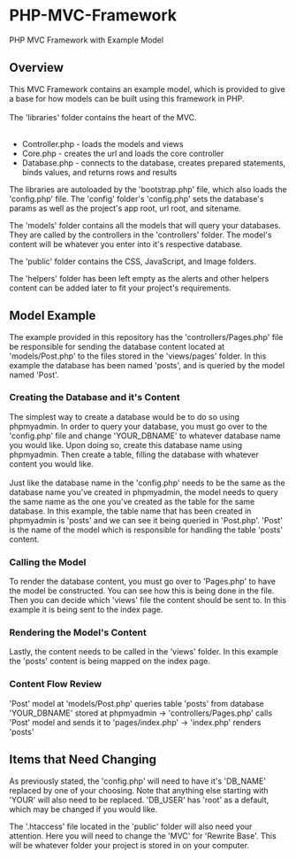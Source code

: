 # PHP-MVC-Framework
PHP MVC Framework with Example Model

<h2>Overview</h2>
This MVC Framework contains an example model, which is provided to give a base for how models can be built using this framework in PHP. 
<br><br>
The 'libraries' folder contains the heart of the MVC. 
<br><br>
<ul>
  <li>Controller.php - loads the models and views</li>
  <li>Core.php - creates the url and loads the core controller</li>
  <li>Database.php - connects to the database, creates prepared statements, binds values, and returns rows and results</li>
</ul>

The libraries are autoloaded by the 'bootstrap.php' file, which also loads the 'config.php' file. The 'config' folder's 'config.php' sets the database's params as well as the project's app root, url root, and sitename.

The 'models' folder contains all the models that will query your databases. They are called by the controllers in the 'controllers' folder. The model's content will be whatever you enter into it's respective database.

The 'public' folder contains the CSS, JavaScript, and Image folders.

The 'helpers' folder has been left empty as the alerts and other helpers content can be added later to fit your project's requirements.

<h2>Model Example</h2>
The example provided in this repository has the 'controllers/Pages.php' file be responsible for sending the database content located at 'models/Post.php' to the files stored in the 'views/pages' folder. In this example the database has been named 'posts', and is queried by the model named 'Post'.

<h3>Creating the Database and it's Content</h3>
The simplest way to create a database would be to do so using phpmyadmin. In order to query your database, you must go over to the 'config.php' file and change 'YOUR_DBNAME' to whatever database name you would like. Upon doing so, create this database name using phpmyadmin. Then create a table, filling the database with whatever content you would like. 
<br><br>
Just like the database name in the 'config.php' needs to be the same as the database name you've created in phpmyadmin, the model needs to query the same name as the one you've created as the table for the same database. In this example, the table name that has been created in phpmyadmin is 'posts' and we can see it being queried in 'Post.php'. 'Post' is the name of the model which is responsible for handling the table 'posts' content.

<h3>Calling the Model</h3>
To render the database content, you must go over to 'Pages.php' to have the model be constructed. You can see how this is being done in the file. Then you can decide which 'views' file the content should be sent to. In this example it is being sent to the index page.

<h3>Rendering the Model's Content</h3>
Lastly, the content needs to be called in the 'views' folder. In this example the 'posts' content is being mapped on the index page.

<h3>Content Flow Review</h3>
'Post' model at 'models/Post.php' queries table 'posts' from database 'YOUR_DBNAME' stored at phpmyadmin -> 'controllers/Pages.php' calls 'Post' model and sends it to 'pages/index.php' -> 'index.php' renders 'posts'

<h2>Items that Need Changing</h2>
As previously stated, the 'config.php' will need to have it's 'DB_NAME' replaced by one of your choosing. Note that anything else starting with 'YOUR' will also need to be replaced. 'DB_USER' has 'root' as a default, which may be changed if you would like.

The '.htaccess' file located in the 'public' folder will also need your attention. Here you will need to change the 'MVC' for 'Rewrite Base'. This will be whatever folder your project is stored in on your computer.
